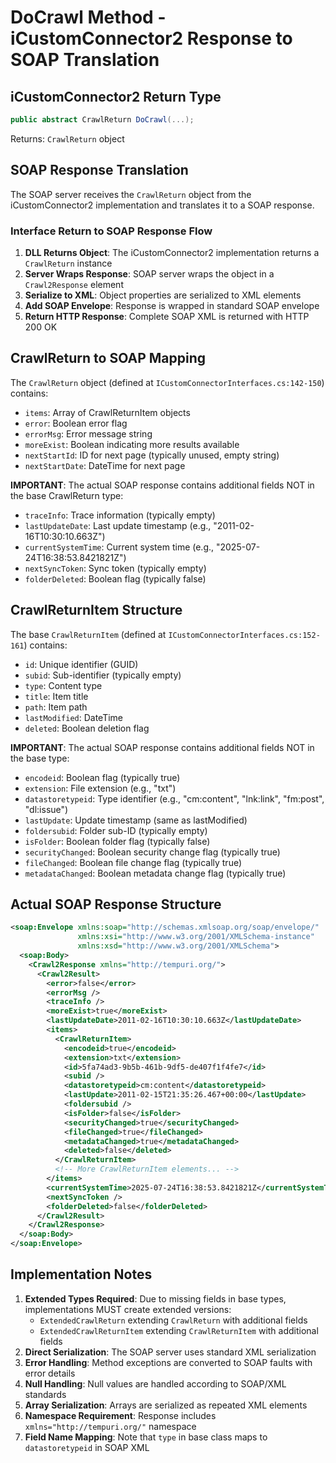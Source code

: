 # DoCrawl Method - iCustomConnector2 Response to SOAP Translation

## iCustomConnector2 Return Type
```csharp
public abstract CrawlReturn DoCrawl(...);
```
Returns: `CrawlReturn` object

## SOAP Response Translation

The SOAP server receives the `CrawlReturn` object from the iCustomConnector2 implementation and translates it to a SOAP response.

### Interface Return to SOAP Response Flow

1. **DLL Returns Object**: The iCustomConnector2 implementation returns a `CrawlReturn` instance
2. **Server Wraps Response**: SOAP server wraps the object in a `Crawl2Response` element
3. **Serialize to XML**: Object properties are serialized to XML elements
4. **Add SOAP Envelope**: Response is wrapped in standard SOAP envelope
5. **Return HTTP Response**: Complete SOAP XML is returned with HTTP 200 OK

## CrawlReturn to SOAP Mapping

The `CrawlReturn` object (defined at `ICustomConnectorInterfaces.cs:142-150`) contains:
- `items`: Array of CrawlReturnItem objects
- `error`: Boolean error flag  
- `errorMsg`: Error message string
- `moreExist`: Boolean indicating more results available
- `nextStartId`: ID for next page (typically unused, empty string)
- `nextStartDate`: DateTime for next page

**IMPORTANT**: The actual SOAP response contains additional fields NOT in the base CrawlReturn type:
- `traceInfo`: Trace information (typically empty)
- `lastUpdateDate`: Last update timestamp (e.g., "2011-02-16T10:30:10.663Z")
- `currentSystemTime`: Current system time (e.g., "2025-07-24T16:38:53.8421821Z")
- `nextSyncToken`: Sync token (typically empty)
- `folderDeleted`: Boolean flag (typically false)

## CrawlReturnItem Structure

The base `CrawlReturnItem` (defined at `ICustomConnectorInterfaces.cs:152-161`) contains:
- `id`: Unique identifier (GUID)
- `subid`: Sub-identifier (typically empty)
- `type`: Content type 
- `title`: Item title
- `path`: Item path
- `lastModified`: DateTime
- `deleted`: Boolean deletion flag

**IMPORTANT**: The actual SOAP response contains additional fields NOT in the base type:
- `encodeid`: Boolean flag (typically true)
- `extension`: File extension (e.g., "txt")
- `datastoretypeid`: Type identifier (e.g., "cm:content", "lnk:link", "fm:post", "dl:issue")
- `lastUpdate`: Update timestamp (same as lastModified)
- `foldersubid`: Folder sub-ID (typically empty)
- `isFolder`: Boolean folder flag (typically false)
- `securityChanged`: Boolean security change flag (typically true)
- `fileChanged`: Boolean file change flag (typically true)
- `metadataChanged`: Boolean metadata change flag (typically true)

## Actual SOAP Response Structure

```xml
<soap:Envelope xmlns:soap="http://schemas.xmlsoap.org/soap/envelope/" 
               xmlns:xsi="http://www.w3.org/2001/XMLSchema-instance" 
               xmlns:xsd="http://www.w3.org/2001/XMLSchema">
  <soap:Body>
    <Crawl2Response xmlns="http://tempuri.org/">
      <Crawl2Result>
        <error>false</error>
        <errorMsg />
        <traceInfo />
        <moreExist>true</moreExist>
        <lastUpdateDate>2011-02-16T10:30:10.663Z</lastUpdateDate>
        <items>
          <CrawlReturnItem>
            <encodeid>true</encodeid>
            <extension>txt</extension>
            <id>5fa74ad3-9b5b-461b-9df5-de407f1f4fe7</id>
            <subid />
            <datastoretypeid>cm:content</datastoretypeid>
            <lastUpdate>2011-02-15T21:35:26.467+00:00</lastUpdate>
            <foldersubid />
            <isFolder>false</isFolder>
            <securityChanged>true</securityChanged>
            <fileChanged>true</fileChanged>
            <metadataChanged>true</metadataChanged>
            <deleted>false</deleted>
          </CrawlReturnItem>
          <!-- More CrawlReturnItem elements... -->
        </items>
        <currentSystemTime>2025-07-24T16:38:53.8421821Z</currentSystemTime>
        <nextSyncToken />
        <folderDeleted>false</folderDeleted>
      </Crawl2Result>
    </Crawl2Response>
  </soap:Body>
</soap:Envelope>
```

## Implementation Notes

1. **Extended Types Required**: Due to missing fields in base types, implementations MUST create extended versions:
   - `ExtendedCrawlReturn` extending `CrawlReturn` with additional fields
   - `ExtendedCrawlReturnItem` extending `CrawlReturnItem` with additional fields
2. **Direct Serialization**: The SOAP server uses standard XML serialization
3. **Error Handling**: Method exceptions are converted to SOAP faults with error details
4. **Null Handling**: Null values are handled according to SOAP/XML standards
5. **Array Serialization**: Arrays are serialized as repeated XML elements
6. **Namespace Requirement**: Response includes `xmlns="http://tempuri.org/"` namespace
7. **Field Name Mapping**: Note that `type` in base class maps to `datastoretypeid` in SOAP XML
